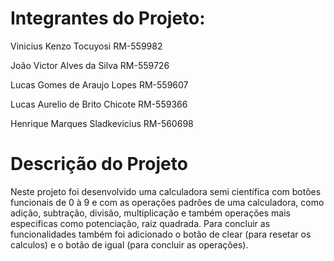 # Integrantes do Projeto:
Vinicius Kenzo Tocuyosi RM-559982

João Victor Alves da Silva RM-559726

Lucas Gomes de Araujo Lopes RM-559607

Lucas Aurelio de Brito Chicote RM-559366

Henrique Marques Sladkevicius RM-560698

# Descrição do Projeto
Neste projeto foi desenvolvido uma calculadora semi científica com botões funcionais de 0 à 9 e com as operações padrões de uma calculadora, como adição, subtração, divisão, multiplicação
e também operações mais especificas como potenciação, raiz quadrada. Para concluir as funcionalidades também foi adicionado o botão de clear (para resetar os calculos) e o botão de igual 
(para concluir as operações).
